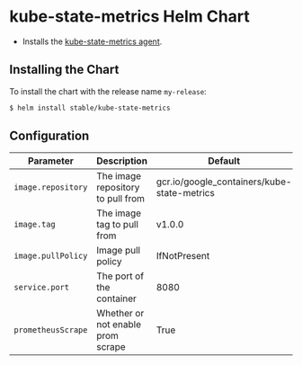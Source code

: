 # kube-state-metrics Helm Chart

* Installs the [kube-state-metrics agent](https://github.com/kubernetes/kube-state-metrics).

## Installing the Chart

To install the chart with the release name `my-release`:

```bash
$ helm install stable/kube-state-metrics
```

## Configuration

| Parameter          | Description                         | Default                                      |
|--------------------|-------------------------------------|----------------------------------------------|
| `image.repository` | The image repository to pull from   | gcr.io/google_containers/kube-state-metrics  |
| `image.tag`        | The image tag to pull from          | v1.0.0                                       |
| `image.pullPolicy` | Image pull policy                   | IfNotPresent                                 |
| `service.port`     | The port of the container           | 8080                                         |
| `prometheusScrape` | Whether or not enable prom scrape   | True                                         |
